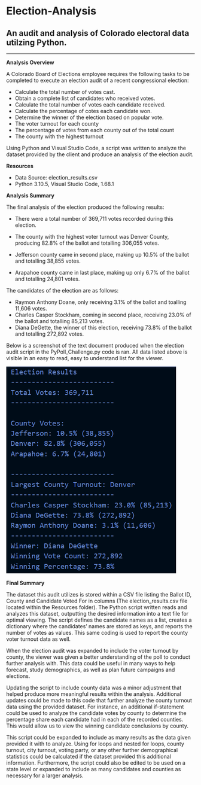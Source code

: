 # Election-Analysis
## An audit and analysis of Colorado electoral data utilzing Python.
____________________________________________________________________

**Analysis Overview**

A Colorado Board of Elections employee requires the following tasks to be completed to execute an election audit of a recent congressional election:  

* Calculate the total number of votes cast. 
* Obtain a complete list of candidates who received votes.
* Calculate the total number of votes each candidate received. 
* Calculate the percentage of cotes each candidate won. 
* Determine the winner of the election based on popular vote. 
* The voter turnout for each county
* The percentage of votes from each county out of the total count
* The county with the highest turnout

Using Python and Visual Studio Code, a script was written to analyze the dataset provided by the client and produce an analysis of the election audit. 

**Resources**

* Data Source: election_results.csv
* Python 3.10.5, Visual Studio Code, 1.68.1

**Analysis Summary**

The final analysis of the election produced the following results:

* There were a total number of 369,711 votes recorded during this election. 

* The county with the highest voter turnout was Denver County,  producing 82.8% of the ballot and totalling 306,055 votes.
* Jefferson county came in second place, making up 10.5% of the ballot and totalling 38,855 votes.
* Arapahoe county came in last place, making up only 6.7% of the ballot and totalling 24,801 votes.

The candidates of the election are as follows:
* Raymon Anthony Doane, only receiving 3.1% of the ballot and toalling 11,606 votes.
* Charles Casper Stockham, coming in second place, receiving 23.0% of the ballot and totalling 85,213 votes.
* Diana DeGette, the winner of this election, receiving 73.8% of the ballot and totalling 272,892 votes.

Below is a screenshot of the text document produced when the election audit script in the PyPoll_Challenge.py code is ran. All data listed above is visible in an easy to read, easy to understand list for the viewer. 

![](Resources/election_analysis.txt_Results_ScreenShot.png)

**Final Summary**

The dataset this audit utilizes is stored within a CSV file listing the Ballot ID, County and Candidate Voted For in columns (The election_results.csv file located within the Resources folder). The Python script written reads and analyzes this dataset, outputting the desired information into a text file for optimal viewing. The script defines the candidate names as a list, creates a dictionary where the candidates’ names are stored as keys, and reports the number of votes as values. This same coding is used to report the county voter turnout data as well.  

When the election audit was expanded to include the voter turnout by county, the viewer was given a better understanding of the poll to conduct further analysis with. This data could be useful in many ways to help forecast, study demographics, as well as plan future campaigns and elections. 

Updating the script to include county data was a minor adjustment that helped produce more meaningful results within the analysis. Additional updates could be made to this code that further analyze the county turnout data using the provided dataset. For instance, an additional if-statement could be used to analyze the candidate votes by county to determine the percentage share each candidate had in each of the recorded counties. This would allow us to view the winning candidate conclusions by county.  

This script could be expanded to include as many results as the data given provided it with to analyze. Using for loops and nested for loops, county turnout, city turnout, voting party, or any other further demographical statistics could be calculated if the dataset provided this additional information. Furthermore, the script could also be edited to be used on a state level or expanded to include as many candidates and counties as necessary for a larger analysis.  
